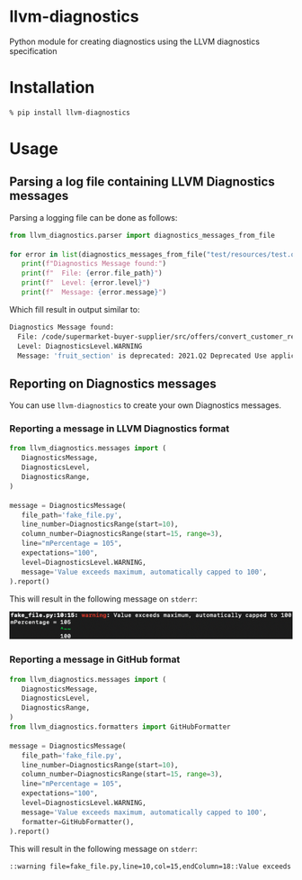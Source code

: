 # llvm-diagnostics

Python module for creating diagnostics using the LLVM diagnostics specification

# Installation

```sh
% pip install llvm-diagnostics
```

# Usage

## Parsing a log file containing LLVM Diagnostics messages

Parsing a logging file can be done as follows:

```python
from llvm_diagnostics.parser import diagnostics_messages_from_file

for error in list(diagnostics_messages_from_file("test/resources/test.out")):
   print(f"Diagnostics Message found:")
   print(f"  File: {error.file_path}")
   print(f"  Level: {error.level}")
   print(f"  Message: {error.message}")
```

Which fill result in output similar to:

```sh
Diagnostics Message found:
  File: /code/supermarket-buyer-supplier/src/offers/convert_customer_receipt.cpp
  Level: DiagnosticsLevel.WARNING
  Message: 'fruit_section' is deprecated: 2021.Q2 Deprecated Use application::supermarket_app::receipt_engine::receipt::FruitInformation::fruit_section_labels [-Wdeprecated-declarations]
```

## Reporting on Diagnostics messages

You can use `llvm-diagnostics` to create your own Diagnostics messages.

### Reporting a message in LLVM Diagnostics format

```python
from llvm_diagnostics.messages import (
   DiagnosticsMessage,
   DiagnosticsLevel,
   DiagnosticsRange,
)

message = DiagnosticsMessage(
   file_path='fake_file.py',
   line_number=DiagnosticsRange(start=10),
   column_number=DiagnosticsRange(start=15, range=3),
   line="mPercentage = 105",
   expectations="100",
   level=DiagnosticsLevel.WARNING,
   message='Value exceeds maximum, automatically capped to 100',
).report()
```
This will result in the following message on `stderr`:

![example](resources/llvm_output_example.png)

### Reporting a message in GitHub format

```python
from llvm_diagnostics.messages import (
   DiagnosticsMessage,
   DiagnosticsLevel,
   DiagnosticsRange,
)
from llvm_diagnostics.formatters import GitHubFormatter

message = DiagnosticsMessage(
   file_path='fake_file.py',
   line_number=DiagnosticsRange(start=10),
   column_number=DiagnosticsRange(start=15, range=3),
   line="mPercentage = 105",
   expectations="100",
   level=DiagnosticsLevel.WARNING,
   message='Value exceeds maximum, automatically capped to 100',
   formatter=GitHubFormatter(),
).report()
```

This will result in the following message on `stderr`:

```sh
::warning file=fake_file.py,line=10,col=15,endColumn=18::Value exceeds maximum, automatically capped to 100
```
